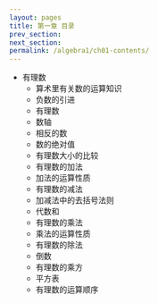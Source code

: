 ```yaml
---
layout: pages
title: 第一章 目录
prev_section: 
next_section: 
permalink: /algebra1/ch01-contents/
---
```


-   有理数
    -   算术里有关数的运算知识
    -   负数的引进
    -   有理数
    -   数轴
    -   相反的数
    -   数的绝对值
    -   有理数大小的比较
    -   有理数的加法
    -   加法的运算性质
    -   有理数的减法
    -   加减法中的去括号法则
    -   代数和
    -   有理数的乘法
    -   乘法的运算性质
    -   有理数的除法
    -   倒数
    -   有理数的乘方
    -   平方表
    -   有理数的运算顺序

